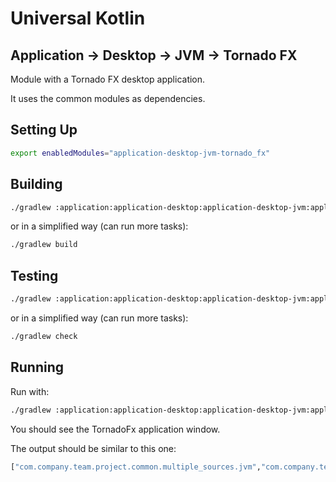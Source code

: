 # Universal Kotlin

## Application -> Desktop -> JVM -> Tornado FX

Module with a Tornado FX desktop application.

It uses the common modules as dependencies.

<!--
## Screenshot

## Architecture

### Targets

### Source Sets
-->

## Setting Up

```bash
export enabledModules="application-desktop-jvm-tornado_fx"
```

## Building

```bash
./gradlew :application:application-desktop:application-desktop-jvm:application-desktop-jvm-tornado_fx:build
```

or in a simplified way (can run more tasks):

```bash
./gradlew build
```

## Testing

```bash
./gradlew :application:application-desktop:application-desktop-jvm:application-desktop-jvm-tornado_fx:check
```

or in a simplified way (can run more tasks):

```bash
./gradlew check
```

## Running

Run with:

```bash
./gradlew :application:application-desktop:application-desktop-jvm:application-desktop-jvm-tornado_fx:run
```

<!--
Or create a fatJar with:

```bash
./gradlew :application:application-desktop:application-desktop-jvm:application-desktop-jvm-tornado_fx:shadowJar
```

and run the fatJar with:

````bash
java -jar application/desktop/jvm/tornado_fx/build/libs/application-desktop-jvm-tornado_fx-0.0.1.jar
````
-->

You should see the TornadoFx application window.

The output should be similar to this one:

```bash
["com.company.team.project.common.multiple_sources.jvm","com.company.team.project.common.single_source.common","com.company.team.project.common.single_source.jvm.common","com.company.team.project.application.desktop.jvm.tornado_fx"]
```
